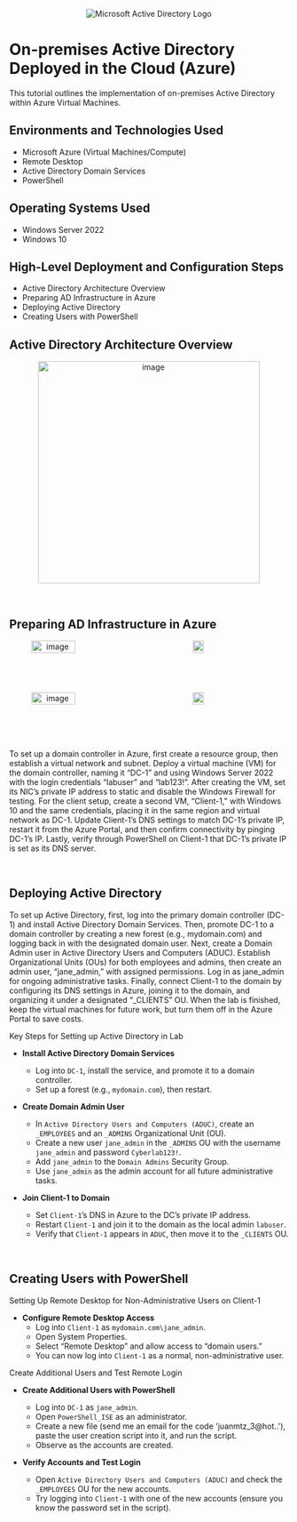 <p align="center">
<img src="https://i.imgur.com/pU5A58S.png" alt="Microsoft Active Directory Logo"/>
</p>

<h1>On-premises Active Directory Deployed in the Cloud (Azure)</h1>
This tutorial outlines the implementation of on-premises Active Directory within Azure Virtual Machines.<br />

<h2>Environments and Technologies Used</h2>

- Microsoft Azure (Virtual Machines/Compute)
- Remote Desktop
- Active Directory Domain Services
- PowerShell

<h2>Operating Systems Used </h2>

- Windows Server 2022
- Windows 10 

<h2>High-Level Deployment and Configuration Steps</h2>

- Active Directory Architecture Overview
- Preparing AD Infrastructure in Azure
- Deploying Active Directory
- Creating Users with PowerShell

<h2>Active Directory Architecture Overview</h2>

<p align="center">
<img width="400" alt="image" src="https://github.com/user-attachments/assets/5169b265-7d96-4e92-b80f-6ef8e6f87d62">
</p>

<br />

<h2>Preparing AD Infrastructure in Azure</h2>
<div align="center" style="display: grid; grid-template-columns: 4fr 1fr; gap: 5px; width: 80%; max-width: 400px;">
    <img src="https://github.com/user-attachments/assets/5d952fde-9cdf-4810-a012-87161c20b880" alt="image" style="width: 50%; height: auto;">
    <img src="https://github.com/user-attachments/assets/be1e09b1-3cf6-44e1-81cd-a1067a99cd2f" alt="image" style="width: 50%; height: auto;">
    <img src="https://github.com/user-attachments/assets/6805cd05-8ca7-4b09-b508-209b33ed8bbe" alt="image" style="width: 50%; height: auto;">
    <img src="https://github.com/user-attachments/assets/1c184c13-2f29-4504-8916-d060c4b4e4ad" alt="image" style="width: 50%; height: auto;">
</div>
<p>
To set up a domain controller in Azure, first create a resource group, then establish a virtual network and subnet. Deploy a virtual machine (VM) for the domain controller, naming it “DC-1” and using Windows Server 2022 with the login credentials “labuser” and “lab123!”. After creating the VM, set its NIC’s private IP address to static and disable the Windows Firewall for testing. For the client setup, create a second VM, “Client-1,” with Windows 10 and the same credentials, placing it in the same region and virtual network as DC-1. Update Client-1’s DNS settings to match DC-1’s private IP, restart it from the Azure Portal, and then confirm connectivity by pinging DC-1’s IP. Lastly, verify through PowerShell on Client-1 that DC-1’s private IP is set as its DNS server.
</p>
<br />


<h2>Deploying Active Directory</h2>
<p>
To set up Active Directory, first, log into the primary domain controller (DC-1) and install Active Directory Domain Services. Then, promote DC-1 to a domain controller by creating a new forest (e.g., mydomain.com) and logging back in with the designated domain user. Next, create a Domain Admin user in Active Directory Users and Computers (ADUC). Establish Organizational Units (OUs) for both employees and admins, then create an admin user, “jane_admin,” with assigned permissions. Log in as jane_admin for ongoing administrative tasks. Finally, connect Client-1 to the domain by configuring its DNS settings in Azure, joining it to the domain, and organizing it under a designated “_CLIENTS” OU. When the lab is finished, keep the virtual machines for future work, but turn them off in the Azure Portal to save costs.
</p>

Key Steps for Setting up Active Directory in Lab

- **Install Active Directory Domain Services**
  - Log into `DC-1`, install the service, and promote it to a domain controller.
  - Set up a forest (e.g., `mydomain.com`), then restart.

- **Create Domain Admin User**
  - In `Active Directory Users and Computers (ADUC)`, create an `_EMPLOYEES` and an `_ADMINS` Organizational Unit (OU).
  - Create a new user `jane_admin` in the `_ADMINS` OU with the username `jane_admin` and password `Cyberlab123!`.
  - Add `jane_admin` to the `Domain Admins` Security Group.
  - Use `jane_admin` as the admin account for all future administrative tasks.

- **Join Client-1 to Domain**
  - Set `Client-1`’s DNS in Azure to the DC’s private IP address.
  - Restart `Client-1` and join it to the domain as the local admin `labuser`.
  - Verify that `Client-1` appears in `ADUC`, then move it to the `_CLIENTS` OU.

<br/>

<h2>Creating Users with PowerShell</h2>

<p>
Setting Up Remote Desktop for Non-Administrative Users on Client-1

- **Configure Remote Desktop Access**
  - Log into `Client-1` as `mydomain.com\jane_admin`.
  - Open System Properties.
  - Select “Remote Desktop” and allow access to “domain users.”
  - You can now log into `Client-1` as a normal, non-administrative user.

Create Additional Users and Test Remote Login

- **Create Additional Users with PowerShell**
  - Log into `DC-1` as `jane_admin`.
  - Open `PowerShell_ISE` as an administrator.
  - Create a new file (send me an email for the code 'juanmtz_3@hot..'), paste the user creation script into it, and run the script.
  - Observe as the accounts are created.

- **Verify Accounts and Test Login**
  - Open `Active Directory Users and Computers (ADUC)` and check the `_EMPLOYEES` OU for the new accounts.
  - Try logging into `Client-1` with one of the new accounts (ensure you know the password set in the script).
</p>
<br />
